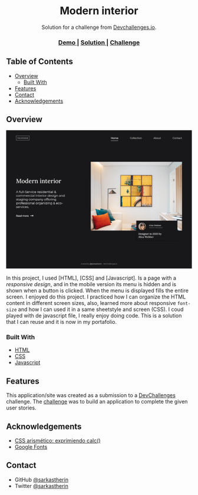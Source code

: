 <!-- Please update value in the {}  -->

<h1 align="center">Modern interior</h1>

<div align="center">
   Solution for a challenge from  <a href="http://devchallenges.io" target="_blank">Devchallenges.io</a>.
</div>

<div align="center">
  <h3>
    <a href="https://gallant-sammet-292496.netlify.app/">
      Demo
    </a>
    <span> | </span>
    <a href="https://gallant-sammet-292496.netlify.app/">
      Solution
    </a>
    <span> | </span>
    <a href="https://devchallenges.io/challenges/Jymh2b2FyebRTUljkNcb">
      Challenge
    </a>
  </h3>
</div>

<!-- TABLE OF CONTENTS -->

## Table of Contents

- [Overview](#overview)
  - [Built With](#built-with)
- [Features](#features)
- [Contact](#contact)
- [Acknowledgements](#acknowledgements)

<!-- OVERVIEW -->

## Overview

![screenshot](SS-moderInterior.png)

In this project, I used [HTML], [CSS] and [Javascript]. Is a page with a *responsive design*, and in the mobile version its menu is hidden and is shown when a button is clicked. When the menu is displayed fills the entire screen.
I enjoyed do this project. I practiced how I can organize the HTML content  in different screen sizes, also, learned more about responsive `font-size` and how I can used it in a same sheetstyle and screen (CSS). I coud played with de javascript file, I really enjoy doing code. This is a solution that I can reuse and it is now in my portafolio.

### Built With

<!-- This section should list any major frameworks that you built your project using. Here are a few examples.-->

- [HTML]()
- [CSS]()
- [Javascript]()

## Features

<!-- List the features of your application or follow the template. Don't share the figma file here :) -->

This application/site was created as a submission to a [DevChallenges](https://devchallenges.io/challenges) challenge. The [challenge](https://devchallenges.io/challenges/Jymh2b2FyebRTUljkNcb) was to build an application to complete the given user stories.

## Acknowledgements

<!-- This section should list any articles or add-ons/plugins that helps you to complete the project. This is optional but it will help you in the future. For exmpale -->

- [CSS arismético: exprimiendo calc()](https://octuweb.com/css-aritmetico-exprimiendo-calc/)
- [Google Fonts](https://fonts.google.com/)

## Contact

- GitHub [@sarkastherin](https://github.com/Sarkastherin)
- Twitter [@sarkastherin](https://twitter.com/SarKastherin)
